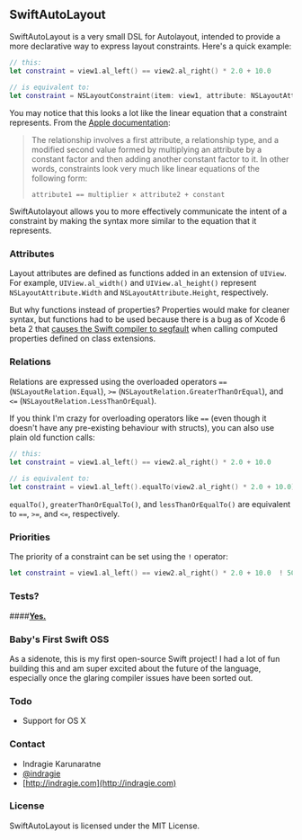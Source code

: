 ## SwiftAutoLayout

SwiftAutoLayout is a very small DSL for Autolayout, intended to provide a more declarative way to express layout constraints. Here's a quick example:

```swift
// this:
let constraint = view1.al_left() == view2.al_right() * 2.0 + 10.0
		
// is equivalent to:
let constraint = NSLayoutConstraint(item: view1, attribute: NSLayoutAttribute.Left, relatedBy: NSLayoutRelation.Equal, toItem: view2, attribute: NSLayoutAttribute.Right, multiplier: 2.0, constant: 10.0)
```

You may notice that this looks a lot like the linear equation that a constraint represents. From the [Apple documentation](https://developer.apple.com/library/mac/documentation/AppKit/Reference/NSLayoutConstraint_Class/NSLayoutConstraint/NSLayoutConstraint.html):

> The relationship involves a first attribute, a relationship type, and a modified second value formed by multiplying an attribute by a constant factor and then adding another constant factor to it. In other words, constraints look very much like linear equations of the following form:
>
> `attribute1 == multiplier × attribute2 + constant`

SwiftAutolayout allows you to more effectively communicate the intent of a constraint by making the syntax more similar to the equation that it represents.

### Attributes

Layout attributes are defined as functions added in an extension of `UIView`. For example, `UIView.al_width()` and `UIView.al_height()` represent `NSLayoutAttribute.Width` and `NSLayoutAttribute.Height`, respectively. 

But why functions instead of properties? Properties would make for cleaner syntax, but functions had to be used because there is a bug as of Xcode 6 beta 2 that [causes the Swift compiler to segfault](https://gist.github.com/indragiek/0b163d8a1d998aa44ff6) when calling computed properties defined on class extensions.

### Relations

Relations are expressed using the overloaded operators `==` (`NSLayoutRelation.Equal`), `>=` (`NSLayoutRelation.GreaterThanOrEqual`), and `<=` (`NSLayoutRelation.LessThanOrEqual`). 

If you think I'm crazy for overloading operators like `==` (even though it doesn't have any pre-existing behaviour with structs), you can also use plain old function calls:

```swift
// this:
let constraint = view1.al_left() == view2.al_right() * 2.0 + 10.0
		
// is equivalent to:
let constraint = view1.al_left().equalTo(view2.al_right() * 2.0 + 10.0))
```
`equalTo()`, `greaterThanOrEqualTo()`, and `lessThanOrEqualTo()` are equivalent to `==`, `>=`, and `<=`, respectively.

### Priorities

The priority of a constraint can be set using the `!` operator:

```swift
let constraint = view1.al_left() == view2.al_right() * 2.0 + 10.0  ! 500
```

### Tests?

####[**Yes.**](https://github.com/indragiek/SwiftAutoLayout/blob/master/SwiftAutoLayout/SwiftAutoLayoutTests/SwiftAutoLayoutTests.swift)

### Baby's First Swift OSS

As a sidenote, this is my first open-source Swift project! I had a lot of fun building this and am super excited about the future of the language, especially once the glaring compiler issues have been sorted out.

### Todo

* Support for OS X

### Contact

* Indragie Karunaratne
* [@indragie](http://twitter.com/indragie)
* [http://indragie.com](http://indragie.com)

### License

SwiftAutoLayout is licensed under the MIT License.
